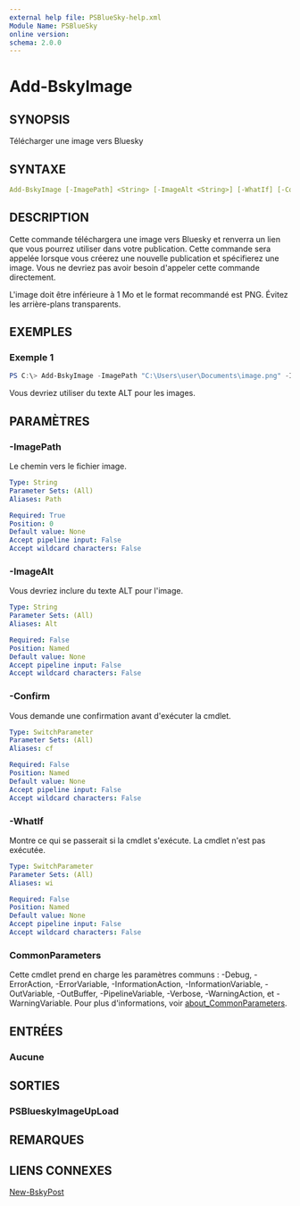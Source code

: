 ```yaml
---
external help file: PSBlueSky-help.xml
Module Name: PSBlueSky
online version:
schema: 2.0.0
---
```


# Add-BskyImage

## SYNOPSIS

Télécharger une image vers Bluesky

## SYNTAXE

```yaml
Add-BskyImage [-ImagePath] <String> [-ImageAlt <String>] [-WhatIf] [-Confirm] [<CommonParameters>]
```

## DESCRIPTION

Cette commande téléchargera une image vers Bluesky et renverra un lien que vous pourrez utiliser dans votre publication. Cette commande sera appelée lorsque vous créerez une nouvelle publication et spécifierez une image. Vous ne devriez pas avoir besoin d'appeler cette commande directement.

L'image doit être inférieure à 1 Mo et le format recommandé est PNG. Évitez les arrière-plans transparents.

## EXEMPLES

### Exemple 1

```powershell
PS C:\> Add-BskyImage -ImagePath "C:\Users\user\Documents\image.png" -ImageAlt "texte alternatif ici"
```

Vous devriez utiliser du texte ALT pour les images.

## PARAMÈTRES

### -ImagePath

Le chemin vers le fichier image.

```yaml
Type: String
Parameter Sets: (All)
Aliases: Path

Required: True
Position: 0
Default value: None
Accept pipeline input: False
Accept wildcard characters: False
```

### -ImageAlt

Vous devriez inclure du texte ALT pour l'image.

```yaml
Type: String
Parameter Sets: (All)
Aliases: Alt

Required: False
Position: Named
Default value: None
Accept pipeline input: False
Accept wildcard characters: False
```

### -Confirm

Vous demande une confirmation avant d'exécuter la cmdlet.

```yaml
Type: SwitchParameter
Parameter Sets: (All)
Aliases: cf

Required: False
Position: Named
Default value: None
Accept pipeline input: False
Accept wildcard characters: False
```

### -WhatIf

Montre ce qui se passerait si la cmdlet s'exécute.
La cmdlet n'est pas exécutée.

```yaml
Type: SwitchParameter
Parameter Sets: (All)
Aliases: wi

Required: False
Position: Named
Default value: None
Accept pipeline input: False
Accept wildcard characters: False
```

### CommonParameters

Cette cmdlet prend en charge les paramètres communs : -Debug, -ErrorAction, -ErrorVariable, -InformationAction, -InformationVariable, -OutVariable, -OutBuffer, -PipelineVariable, -Verbose, -WarningAction, et -WarningVariable. Pour plus d'informations, voir [about_CommonParameters](http://go.microsoft.com/fwlink/?LinkID=113216).

## ENTRÉES

### Aucune

## SORTIES

### PSBlueskyImageUpLoad

## REMARQUES

## LIENS CONNEXES

[New-BskyPost](New-BskyPost.md)